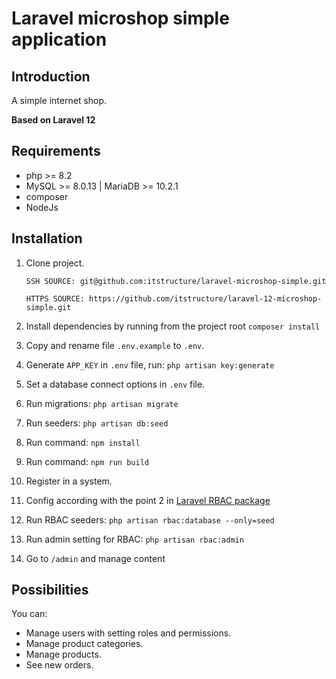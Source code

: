 # Laravel microshop simple application 

## Introduction

A simple internet shop.

**Based on Laravel 12**

## Requirements

- php >= 8.2
- MySQL >= 8.0.13 | MariaDB >= 10.2.1
- composer
- NodeJs

## Installation

1. Clone project.

    `SSH SOURCE: git@github.com:itstructure/laravel-microshop-simple.git`
    
    `HTTPS SOURCE: https://github.com/itstructure/laravel-12-microshop-simple.git`
    
2. Install dependencies by running from the project root `composer install`

3. Copy and rename file `.env.example` to `.env`.

4. Generate `APP_KEY` in `.env` file, run: `php artisan key:generate`

5. Set a database connect options in `.env` file.

6. Run migrations: `php artisan migrate`

7. Run seeders: `php artisan db:seed`

8. Run command: `npm install`

9. Run command: `npm run build`

10. Register in a system.

11. Config according with the point 2 in [Laravel RBAC package](https://github.com/itstructure/laravel-rbac)

12. Run RBAC seeders: `php artisan rbac:database --only=seed`

13. Run admin setting for RBAC: `php artisan rbac:admin`

14. Go to `/admin` and manage content

## Possibilities

You can:

- Manage users with setting roles and permissions.
- Manage product categories.
- Manage products.
- See new orders.
